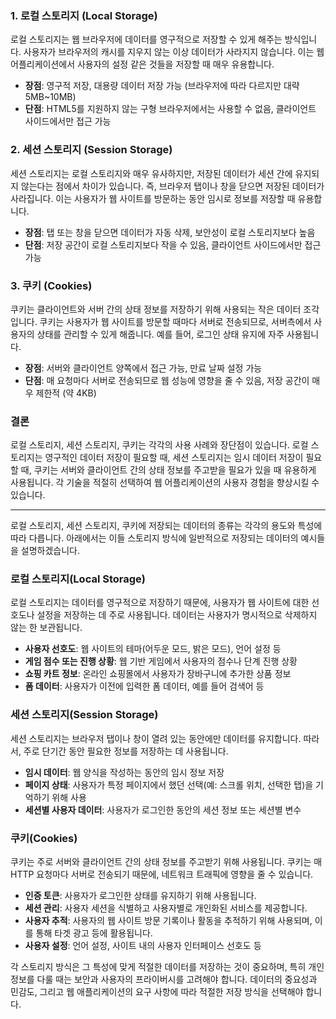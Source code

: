 ### 1. 로컬 스토리지 (Local Storage)

로컬 스토리지는 웹 브라우저에 데이터를 영구적으로 저장할 수 있게 해주는 방식입니다. 사용자가 브라우저의 캐시를 지우지 않는 이상 데이터가 사라지지 않습니다. 이는 웹 어플리케이션에서 사용자의 설정 같은 것들을 저장할 때 매우 유용합니다.

- **장점**: 영구적 저장, 대용량 데이터 저장 가능 (브라우저에 따라 다르지만 대략 5MB~10MB)
- **단점**: HTML5를 지원하지 않는 구형 브라우저에서는 사용할 수 없음, 클라이언트 사이드에서만 접근 가능

### 2. 세션 스토리지 (Session Storage)

세션 스토리지는 로컬 스토리지와 매우 유사하지만, 저장된 데이터가 세션 간에 유지되지 않는다는 점에서 차이가 있습니다. 즉, 브라우저 탭이나 창을 닫으면 저장된 데이터가 사라집니다. 이는 사용자가 웹 사이트를 방문하는 동안 임시로 정보를 저장할 때 유용합니다.

- **장점**: 탭 또는 창을 닫으면 데이터가 자동 삭제, 보안성이 로컬 스토리지보다 높음
- **단점**: 저장 공간이 로컬 스토리지보다 작을 수 있음, 클라이언트 사이드에서만 접근 가능

### 3. 쿠키 (Cookies)

쿠키는 클라이언트와 서버 간의 상태 정보를 저장하기 위해 사용되는 작은 데이터 조각입니다. 쿠키는 사용자가 웹 사이트를 방문할 때마다 서버로 전송되므로, 서버측에서 사용자의 상태를 관리할 수 있게 해줍니다. 예를 들어, 로그인 상태 유지에 자주 사용됩니다.

- **장점**: 서버와 클라이언트 양쪽에서 접근 가능, 만료 날짜 설정 가능
- **단점**: 매 요청마다 서버로 전송되므로 웹 성능에 영향을 줄 수 있음, 저장 공간이 매우 제한적 (약 4KB)

### 결론

로컬 스토리지, 세션 스토리지, 쿠키는 각각의 사용 사례와 장단점이 있습니다. 로컬 스토리지는 영구적인 데이터 저장이 필요할 때, 세션 스토리지는 임시 데이터 저장이 필요할 때, 쿠키는 서버와 클라이언트 간의 상태 정보를 주고받을 필요가 있을 때 유용하게 사용됩니다. 각 기술을 적절히 선택하여 웹 어플리케이션의 사용자 경험을 향상시킬 수 있습니다.

---

로컬 스토리지, 세션 스토리지, 쿠키에 저장되는 데이터의 종류는 각각의 용도와 특성에 따라 다릅니다. 아래에서는 이들 스토리지 방식에 일반적으로 저장되는 데이터의 예시들을 설명하겠습니다.

### 로컬 스토리지(Local Storage)

로컬 스토리지는 데이터를 영구적으로 저장하기 때문에, 사용자가 웹 사이트에 대한 선호도나 설정을 저장하는 데 주로 사용됩니다. 데이터는 사용자가 명시적으로 삭제하지 않는 한 보관됩니다.

- **사용자 선호도**: 웹 사이트의 테마(어두운 모드, 밝은 모드), 언어 설정 등
- **게임 점수 또는 진행 상황**: 웹 기반 게임에서 사용자의 점수나 단계 진행 상황
- **쇼핑 카트 정보**: 온라인 쇼핑몰에서 사용자가 장바구니에 추가한 상품 정보
- **폼 데이터**: 사용자가 이전에 입력한 폼 데이터, 예를 들어 검색어 등

### 세션 스토리지(Session Storage)

세션 스토리지는 브라우저 탭이나 창이 열려 있는 동안에만 데이터를 유지합니다. 따라서, 주로 단기간 동안 필요한 정보를 저장하는 데 사용됩니다.

- **임시 데이터**: 웹 양식을 작성하는 동안의 임시 정보 저장
- **페이지 상태**: 사용자가 특정 페이지에서 했던 선택(예: 스크롤 위치, 선택한 탭)을 기억하기 위해 사용
- **세션별 사용자 데이터**: 사용자가 로그인한 동안의 세션 정보 또는 세션별 변수

### 쿠키(Cookies)

쿠키는 주로 서버와 클라이언트 간의 상태 정보를 주고받기 위해 사용됩니다. 쿠키는 매 HTTP 요청마다 서버로 전송되기 때문에, 네트워크 트래픽에 영향을 줄 수 있습니다.

- **인증 토큰**: 사용자가 로그인한 상태를 유지하기 위해 사용됩니다.
- **세션 관리**: 사용자 세션을 식별하고 사용자별로 개인화된 서비스를 제공합니다.
- **사용자 추적**: 사용자의 웹 사이트 방문 기록이나 활동을 추적하기 위해 사용되며, 이를 통해 타겟 광고 등에 활용됩니다.
- **사용자 설정**: 언어 설정, 사이트 내의 사용자 인터페이스 선호도 등

각 스토리지 방식은 그 특성에 맞게 적절한 데이터를 저장하는 것이 중요하며, 특히 개인 정보를 다룰 때는 보안과 사용자의 프라이버시를 고려해야 합니다. 데이터의 중요성과 민감도, 그리고 웹 애플리케이션의 요구 사항에 따라 적절한 저장 방식을 선택해야 합니다.
